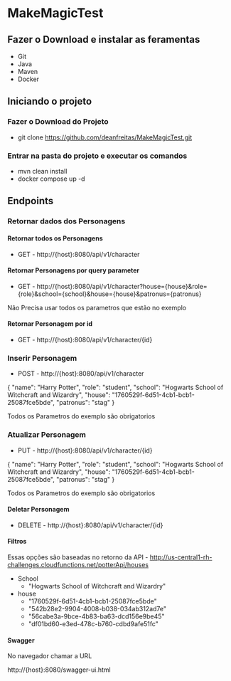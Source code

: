 # MakeMagicTest

## Fazer o Download e instalar as feramentas

- Git
- Java
- Maven
- Docker

## Iniciando o projeto

### Fazer o Download do Projeto

- git clone https://github.com/deanfreitas/MakeMagicTest.git

### Entrar na pasta do projeto e executar os comandos

- mvn clean install
- docker compose up -d

## Endpoints

### Retornar dados dos Personagens

#### Retornar todos os Personagens

- GET - http://{host}:8080/api/v1/character

#### Retornar Personagens por query parameter

- GET - http://{host}:8080/api/v1/character?house={house}&role={role}&school={school}&house={house}&patronus={patronus}

Não Precisa usar todos os parametros que estão no exemplo

#### Retornar Personagem por id

- GET - http://{host}:8080/api/v1/character/{id}

### Inserir Personagem

- POST - http://{host}:8080/api/v1/character

{
"name": "Harry Potter",
"role": "student",
"school": "Hogwarts School of Witchcraft and Wizardry",
"house": "1760529f-6d51-4cb1-bcb1-25087fce5bde",
"patronus": "stag"
}

Todos os Parametros do exemplo são obrigatorios

### Atualizar Personagem

- PUT - http://{host}:8080/api/v1/character/{id}

{
"name": "Harry Potter",
"role": "student",
"school": "Hogwarts School of Witchcraft and Wizardry",
"house": "1760529f-6d51-4cb1-bcb1-25087fce5bde",
"patronus": "stag"
}

Todos os Parametros do exemplo são obrigatorios

#### Deletar Personagem

- DELETE - http://{host}:8080/api/v1/character/{id}

#### Filtros

Essas opções são baseadas no retorno da API - http://us-central1-rh-challenges.cloudfunctions.net/potterApi/houses

- School
  - "Hogwarts School of Witchcraft and Wizardry"
- house
  - "1760529f-6d51-4cb1-bcb1-25087fce5bde"
  - "542b28e2-9904-4008-b038-034ab312ad7e"
  - "56cabe3a-9bce-4b83-ba63-dcd156e9be45"
  - "df01bd60-e3ed-478c-b760-cdbd9afe51fc"

#### Swagger

No navegador chamar a URL

http://{host}:8080/swagger-ui.html
